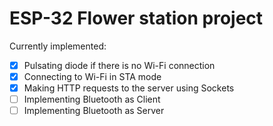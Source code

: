 # ESP-32 Flower station project

Currently implemented:
- [x] Pulsating diode if there is no Wi-Fi connection
- [x] Connecting to Wi-Fi in STA mode
- [x] Making HTTP requests to the server using Sockets
- [ ] Implementing Bluetooth as Client
- [ ] Implementing Bluetooth as Server